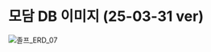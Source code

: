 # 모담 DB 이미지 (25-03-31 ver) #
![졸프_ERD_07](https://github.com/user-attachments/assets/59b108b3-d7c7-4f2e-8cd8-60bd12cb67de)
